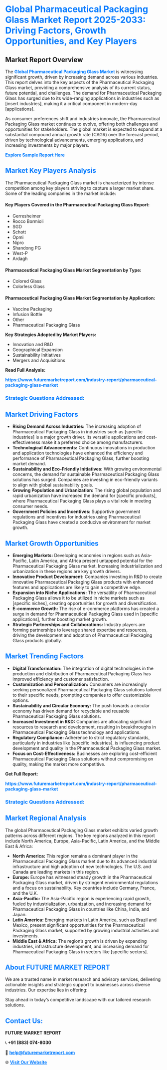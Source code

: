 <h1 style="color: #007BFF;">Global Pharmaceutical Packaging Glass Market Report 2025-2033: Driving Factors, Growth Opportunities, and Key Players</h1>

<section id="overview">
<h2>Market Report Overview</h2>
<p>The <a href="https://www.futuremarketreport.com/industry-report/pharmaceutical-packaging-glass-market" style="color: #007BFF; text-decoration: none;"><strong>Global Pharmaceutical Packaging Glass Market</strong></a> is witnessing significant growth, driven by increasing demand across various industries. This report delves into the key aspects of the Pharmaceutical Packaging Glass market, providing a comprehensive analysis of its current status, future potential, and challenges. The demand for Pharmaceutical Packaging Glass has surged due to its wide-ranging applications in industries such as [insert industries], making it a critical component in modern-day [applications].</p>
<p>As consumer preferences shift and industries innovate, the Pharmaceutical Packaging Glass market continues to evolve, offering both challenges and opportunities for stakeholders. The global market is expected to expand at a substantial compound annual growth rate (CAGR) over the forecast period, driven by technological advancements, emerging applications, and increasing investments by major players.</p>
</section>

<section id="overview">
<p><a href="https://www.futuremarketreport.com/request-sample/reportId=107266" style="color: #007BFF; text-decoration: none;"><strong>Explore Sample Report Here</strong></a></p>
</section>

<section id="key-players">
<h2 style="color: #007BFF;">Market Key Players Analysis</h2>
<p>The Pharmaceutical Packaging Glass market is characterized by intense competition among key players striving to capture a larger market share. Some of the leading companies in the market include:</p>
<h4>Key Players Covered in the Pharmaceutical Packaging Glass Report:</h4>
<ul><li>Gerresheimer</li><li>Rocco Bormioli</li><li>SGD</li><li>Schott</li><li>Opmi</li><li>Nipro</li><li>Shandong PG</li><li>West-P</li><li>Ardagh</li></ul>
<h4>Pharmaceutical Packaging Glass Market Segmentation by Type:</h4>
<ul><li>Colored Glass</li><li>Colorless Glass</li></ul>

<h4>Pharmaceutical Packaging Glass Market Segmentation by Application:</h4>
<ul><li>Vaccine Packaging</li><li>Infusion Bottle</li><li>Other</li><li>Pharmaceutical Packaging Glass</li></ul>
<p><strong>Key Strategies Adopted by Market Players:</strong></p>
<ul>
<li>Innovation and R&D</li>
<li>Geographical Expansion</li>
<li>Sustainability Initiatives</li>
<li>Mergers and Acquisitions</li>
</ul>
</section>

<section>
<p><strong>Read Full Analysis: </strong></p><a href="https://www.futuremarketreport.com/industry-report/pharmaceutical-packaging-glass-market" style="color: #007BFF; text-decoration: none;"><strong>https://www.futuremarketreport.com/industry-report/pharmaceutical-packaging-glass-market</strong></a>
<h3 style="color: #007BFF;">Strategic Questions Addressed:</h3>
</section>

<section id="driving-factors">
<h2 style="color: #007BFF;">Market Driving Factors</h2>
<ul>
<li><strong>Rising Demand Across Industries:</strong> The increasing adoption of Pharmaceutical Packaging Glass in industries such as [specific industries] is a major growth driver. Its versatile applications and cost-effectiveness make it a preferred choice among manufacturers.</li>
<li><strong>Technological Advancements:</strong> Continuous innovations in production and application technologies have enhanced the efficiency and performance of Pharmaceutical Packaging Glass, further boosting market demand.</li>
<li><strong>Sustainability and Eco-Friendly Initiatives:</strong> With growing environmental concerns, the demand for sustainable Pharmaceutical Packaging Glass solutions has surged. Companies are investing in eco-friendly variants to align with global sustainability goals.</li>
<li><strong>Growing Population and Urbanization:</strong> The rising global population and rapid urbanization have increased the demand for [specific products], where Pharmaceutical Packaging Glass plays a vital role in meeting consumer needs.</li>
<li><strong>Government Policies and Incentives:</strong> Supportive government regulations and incentives for industries using Pharmaceutical Packaging Glass have created a conducive environment for market growth.</li>
</ul>
</section>

<section id="growth-opportunities">
<h2 style="color: #007BFF;">Market Growth Opportunities</h2>
<ul>
<li><strong>Emerging Markets:</strong> Developing economies in regions such as Asia-Pacific, Latin America, and Africa present untapped potential for the Pharmaceutical Packaging Glass market. Increasing industrialization and urbanization in these regions are key growth drivers.</li>
<li><strong>Innovative Product Development:</strong> Companies investing in R&D to create innovative Pharmaceutical Packaging Glass products with enhanced features and applications are likely to gain a competitive edge.</li>
<li><strong>Expansion into Niche Applications:</strong> The versatility of Pharmaceutical Packaging Glass allows it to be utilized in niche markets such as [specific niches], creating opportunities for growth and diversification.</li>
<li><strong>E-commerce Growth:</strong> The rise of e-commerce platforms has created a surge in demand for Pharmaceutical Packaging Glass used in [specific applications], further boosting market growth.</li>
<li><strong>Strategic Partnerships and Collaborations:</strong> Industry players are forming partnerships to leverage shared expertise and resources, driving the development and adoption of Pharmaceutical Packaging Glass products globally.</li>
</ul>
</section>

<section id="trending-factors">
<h2 style="color: #007BFF;">Market Trending Factors</h2>
<ul>
<li><strong>Digital Transformation:</strong> The integration of digital technologies in the production and distribution of Pharmaceutical Packaging Glass has improved efficiency and customer satisfaction.</li>
<li><strong>Customization and Personalization:</strong> Consumers are increasingly seeking personalized Pharmaceutical Packaging Glass solutions tailored to their specific needs, prompting companies to offer customizable options.</li>
<li><strong>Sustainability and Circular Economy:</strong> The push towards a circular economy has driven demand for recyclable and reusable Pharmaceutical Packaging Glass solutions.</li>
<li><strong>Increased Investment in R&D:</strong> Companies are allocating significant resources to research and development, resulting in breakthroughs in Pharmaceutical Packaging Glass technology and applications.</li>
<li><strong>Regulatory Compliance:</strong> Adherence to strict regulatory standards, particularly in industries like [specific industries], is influencing product development and quality in the Pharmaceutical Packaging Glass market.</li>
<li><strong>Focus on Cost-Effectiveness:</strong> Businesses are exploring cost-efficient Pharmaceutical Packaging Glass solutions without compromising on quality, making the market more competitive.</li>
</ul>
</section>

<section>
<p><strong>Get Full Report: </strong></p><a href="https://www.futuremarketreport.com/industry-report/pharmaceutical-packaging-glass-market" style="color: #007BFF; text-decoration: none;"><strong>https://www.futuremarketreport.com/industry-report/pharmaceutical-packaging-glass-market</strong></a>
<h3 style="color: #007BFF;">Strategic Questions Addressed:</h3>
</section>


<section id="regional-analysis">
<h2 style="color: #007BFF;">Market Regional Analysis</h2>
<p>The global Pharmaceutical Packaging Glass market exhibits varied growth patterns across different regions. The key regions analyzed in this report include North America, Europe, Asia-Pacific, Latin America, and the Middle East & Africa:</p>
<ul>
<li><strong>North America:</strong> This region remains a dominant player in the Pharmaceutical Packaging Glass market due to its advanced industrial infrastructure and high adoption of new technologies. The U.S. and Canada are leading markets in this region.</li>
<li><strong>Europe:</strong> Europe has witnessed steady growth in the Pharmaceutical Packaging Glass market, driven by stringent environmental regulations and a focus on sustainability. Key countries include Germany, France, and the U.K.</li>
<li><strong>Asia-Pacific:</strong> The Asia-Pacific region is experiencing rapid growth, fueled by industrialization, urbanization, and increasing demand for Pharmaceutical Packaging Glass in countries like China, India, and Japan.</li>
<li><strong>Latin America:</strong> Emerging markets in Latin America, such as Brazil and Mexico, present significant opportunities for the Pharmaceutical Packaging Glass market, supported by growing industrial activities and investments.</li>
<li><strong>Middle East & Africa:</strong> The region’s growth is driven by expanding industries, infrastructure development, and increasing demand for Pharmaceutical Packaging Glass in sectors like [specific sectors].</li>
</ul>
</section>

<footer>
<h2 style="color: #007BFF;">About FUTURE MARKET REPORT</h2>
<p>We are a trusted name in market research and advisory services, delivering actionable insights and strategic support to businesses across diverse industries. Our expertise lies in offering:</p>

<p>Stay ahead in today’s competitive landscape with our tailored research solutions.</p>

<h2 style="color: #007BFF;">Contact Us:</h2>
<p><strong>FUTURE MARKET REPORT</strong></p>
<p>📞 <strong>+91 (883) 074-8030</strong></p>
<p>📧 <strong><a href="mailto:help@futuremarketreport.com" style="color: #007BFF;">help@futuremarketreport.com</a></strong></p>
<p>🌐 <strong><a href="https://www.futuremarketreport.com/" style="color: #007BFF;">Visit Our Website</a></strong></p>
</footer>